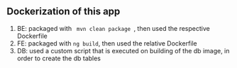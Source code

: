 



## Dockerization of this app

1. BE: packaged with <code> mvn clean package </code>, then used the respective Dockerfile
2. FE: packaged with <code>ng build</code>, then used the relative Dockerfile
3. DB: used a custom script that is executed on building of the db image, in order to create the db tables

